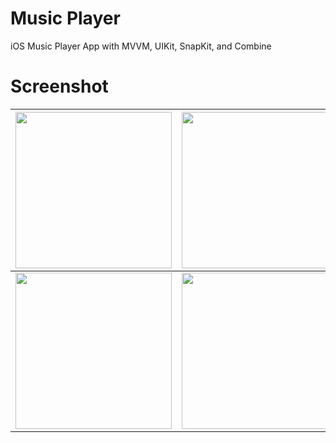 # Music Player
iOS Music Player App with MVVM, UIKit, SnapKit, and Combine

# Screenshot
| <img src="https://github.com/ziterz/music-player-swift/assets/16526236/bef4aa83-d85c-404b-b8fa-18fa9ead5cf7" width="250px"/> | <img src="https://github.com/ziterz/music-player-swift/assets/16526236/e7051f30-906a-4273-8835-3b0a467bca3a" width="250px"/> | <img src="https://github.com/ziterz/music-player-swift/assets/16526236/f146eace-1b0e-4ea0-99d9-4eb32e03365a" width="250px"/> |
|---|---|---|
| <img src="https://github.com/ziterz/music-player-swift/assets/16526236/979bd6a1-821f-4d04-9111-7b6b7a61d1a3" width="250px"/> | <img src="https://github.com/ziterz/music-player-swift/assets/16526236/f07f1f5b-0aa4-4cf6-9237-e00bd96cae6f" width="250px"/> | <img src="https://github.com/ziterz/music-player-swift/assets/16526236/1525958f-c5e9-4f4b-b11d-e3048226c5f8" width="250px"/> |
